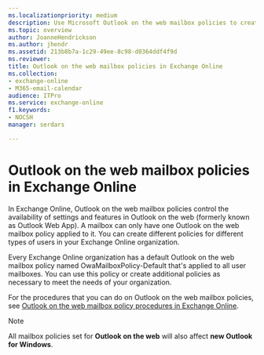 ```yaml
---
ms.localizationpriority: medium
description: Use Microsoft Outlook on the web mailbox policies to create organization-level policies to manage access to features in Outlook on the web.
ms.topic: overview
author: JoanneHendrickson
ms.author: jhendr
ms.assetid: 213b8b7a-1c29-49ee-8c98-d0364ddf4f9d
ms.reviewer: 
title: Outlook on the web mailbox policies in Exchange Online
ms.collection: 
- exchange-online
- M365-email-calendar
audience: ITPro
ms.service: exchange-online
f1.keywords:
- NOCSH
manager: serdars

---
```


# Outlook on the web mailbox policies in Exchange Online

In Exchange Online, Outlook on the web mailbox policies control the availability of settings and features in Outlook on the web (formerly known as Outlook Web App). A mailbox can only have one Outlook on the web mailbox policy applied to it. You can create different policies for different types of users in your Exchange Online organization.

Every Exchange Online organization has a default Outlook on the web mailbox policy named OwaMailboxPolicy-Default that's applied to all user mailboxes. You can use this policy or create additional policies as necessary to meet the needs of your organization.

For the procedures that you can do on Outlook on the web mailbox policies, see [Outlook on the web mailbox policy procedures in Exchange Online](outlook-web-app-mailbox-policy-procedures.md).

> [!NOTE]
> All mailbox policies set for **Outlook on the web** will also affect **new Outlook for Windows**.
